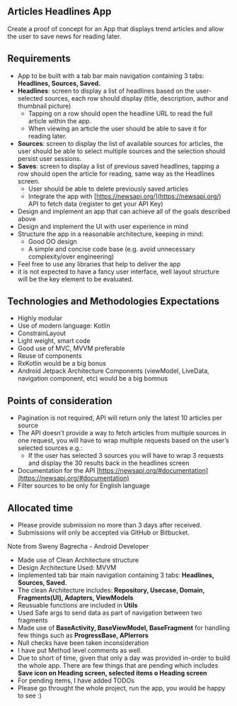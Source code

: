 ## Articles Headlines App
Create a proof of concept for an App that displays trend articles and allow the user to save news for reading later.

## Requirements
- App to be built with a tab bar main navigation containing 3 tabs: **Headlines, Sources, Saved.**
- **Headlines**: screen to display a list of headlines based on the user-selected sources, each row should display (title, description, author and thumbnail picture)
  - Tapping on a row should open the headline URL to read the full article within the app.
  - When viewing an article the user should be able to save it for reading later.
- **Sources**: screen to display the list of available sources for articles, the user should be able to select multiple sources and the selection should persist user sessions.
- **Saves**: screen to display a list of previous saved headlines, tapping a row should open the article for reading, same way as the Headlines screen.
  - User should be able to delete previously saved articles
  - Integrate the app with [https://newsapi.org/](https://newsapi.org/) API to fetch data (register to get your API Key)
- Design and implement an app that can achieve all of the goals described above
- Design and implement the UI with user experience in mind
- Structure the app in a reasonable architecture, keeping in mind:
  - Good OO design
  - A simple and concise code base (e.g. avoid unnecessary complexity/over engineering)
- Feel free to use any libraries that help to deliver the app
- it is not expected to have a fancy user interface, well layout structure will be the key element to be evaluated.

## Technologies and Methodologies Expectations
- Highly modular
- Use of modern language: Kotlin
- ConstrainLayout
- Light weight, smart code
- Good use of MVC, MVVM preferable
- Reuse of components
- RxKotlin would be a big bonus
- Android Jetpack Architecture Components (viewModel, LiveData, navigation component, etc) would be a big bomnus

## Points of consideration
- Pagination is not required, API will return only the latest 10 articles per source
- The API doesn’t provide a way to fetch articles from multiple sources in one request, you will have to wrap multiple requests based on the user’s selected sources e.g.:
  - If the user has selected 3 sources you will have to wrap 3 requests and display the 30 results back in the headlines screen
- Documentation for the API [https://newsapi.org/#documentation](https://newsapi.org/#documentation)
- Filter sources to be only for English language

## Allocated time
- Please provide submission no more than 3 days after received.
- Submissions will only be accepted via GitHub or Bitbucket.


Note from Sweny Bagrecha - Android Developer

- Made use of Clean Architecture structure
- Design Architecture Used: MVVM
- Implemented tab bar main navigation containing 3 tabs: **Headlines, Sources, Saved.**
- The clean Architecture includes: **Repository, Usecase, Domain, Fragments(UI), Adapters, ViewModels**
- Reusuable functions are included in **Utils**
- Used Safe args to send data as part of navigation between two fragments
- Made use of **BaseActivity, BaseViewModel, BaseFragment** for handling few things such as **ProgressBase, APIerrors**
- Null checks have been taken inconsideration
- I have put Method level comments as well.
- Due to short of time, given that only a day was provided in-order to build the whole app. There
    are few things that are pending which includes **Save icon on Heading screen, selected items o Heading screen**
- For pending items, I have added TODOs
- Please go throught the whole project, run the app, you would be happy to see :)